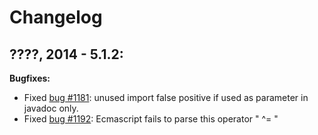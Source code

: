 # Changelog

## ????, 2014 - 5.1.2:

**Bugfixes:**

* Fixed [bug #1181]: unused import false positive if used as parameter in javadoc only.
* Fixed [bug #1192]: Ecmascript fails to parse this operator " ^= "

[bug #1181]: https://sourceforge.net/p/pmd/bugs/1181/
[bug #1192]: https://sourceforge.net/p/pmd/bugs/1192/
